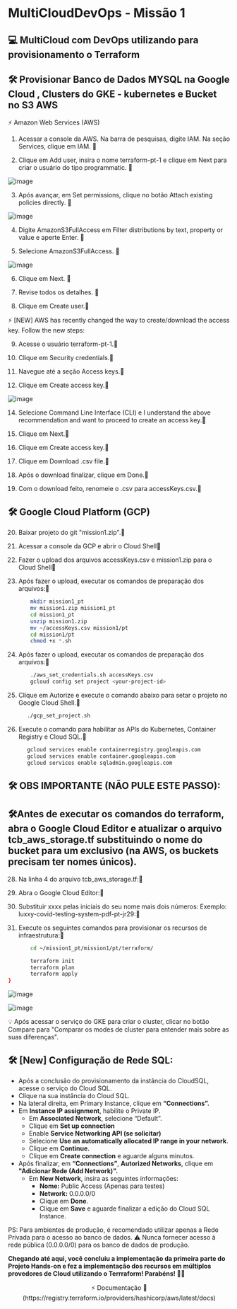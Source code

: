 # MultiCloudDevOps - Missão 1
 
## :computer: MultiCloud com DevOps utilizando para provisionamento o Terraform

## 🛠 Provisionar Banco de Dados MYSQL na Google Cloud , Clusters do GKE - kubernetes e Bucket no S3 AWS 

⚡ Amazon Web Services (AWS)

1. Acessar a console da AWS. Na barra de pesquisas, digite IAM. Na seção Services, clique em IAM.  👋

2. Clique em Add user, insira o nome terraform-pt-1 e clique em Next para criar o usuário do tipo programmatic.  👋

![image](https://user-images.githubusercontent.com/76752875/231753016-75ffea2d-a9ed-4c19-b264-12038c89919d.png)

3. Após avançar, em Set permissions, clique no botão Attach existing policies directly. 👋

![image](https://user-images.githubusercontent.com/76752875/231754740-d41b160a-dddb-4797-8c90-d23c0f0c49f2.png)

4. Digite AmazonS3FullAccess em Filter distributions by text, property or value e aperte Enter. 👋

5. Selecione AmazonS3FullAccess. 👋

![image](https://user-images.githubusercontent.com/76752875/231755714-d06d4e66-dd65-4b2d-bee5-d8a44fbf8169.png)

6. Clique em Next. 👋

7. Revise todos os detalhes. 👋

8. Clique em Create user.👋

⚡ [NEW] AWS has recently changed the way to create/download the access key. Follow the new steps:

9. Acesse o usuário terraform-pt-1.👋

11. Clique em Security credentials.👋

12. Navegue até a seção Access keys.👋

13. Clique em Create access key.👋

![image](https://user-images.githubusercontent.com/76752875/231761785-8d8ac147-8bf4-4626-9427-33eb56fa4288.png)

14. Selecione Command Line Interface (CLI) e I understand the above recommendation and want to proceed to create an access key.👋

15. Clique em Next.👋

16. Clique em Create access key.👋

17. Clique em Download .csv file.👋

18. Após o download finalizar, clique em Done.👋

19. Com o download feito, renomeie o .csv para accessKeys.csv.👋

## 🛠 Google Cloud Platform (GCP)

20. Baixar projeto do git "mission1.zip".👋

21. Acessar a console da GCP e abrir o Cloud Shell👋

22. Fazer o upload dos arquivos accessKeys.csv e mission1.zip para o Cloud Shell👋

23. Após fazer o upload, executar os comandos de preparação dos arquivos:👋

```bash
       mkdir mission1_pt
       mv mission1.zip mission1_pt
       cd mission1_pt
       unzip mission1.zip
       mv ~/accessKeys.csv mission1/pt
       cd mission1/pt
       chmod +x *.sh
```

24. Após fazer o upload, executar os comandos de preparação dos arquivos:👋

```bash
       ./aws_set_credentials.sh accessKeys.csv
       gcloud config set project <your-project-id>
```

25. Clique em Autorize e execute o comando abaixo para setar o projeto no Google Cloud Shell.👋

```bash
      ./gcp_set_project.sh
```
26. Execute o comando para habilitar as APIs do Kubernetes, Container Registry e Cloud SQL.👋

```bash
      gcloud services enable containerregistry.googleapis.com
      gcloud services enable container.googleapis.com
      gcloud services enable sqladmin.googleapis.com
```

## 🛠 OBS IMPORTANTE (NÃO PULE ESTE PASSO):

## 🛠Antes de executar os comandos do terraform, abra o Google Cloud Editor e atualizar o arquivo tcb_aws_storage.tf substituindo o nome do bucket para um exclusivo    (na AWS, os buckets precisam ter nomes únicos).

28. Na linha 4 do arquivo tcb_aws_storage.tf:👋

29. Abra o Google Cloud Editor:👋

30. Substituir xxxx pelas iniciais do seu nome mais dois números: Exemplo: luxxy-covid-testing-system-pdf-pt-jr29:👋

29. Execute os seguintes comandos para provisionar os recursos de infraestrutura:👋

```bash
       cd ~/mission1_pt/mission1/pt/terraform/

       terraform init
       terraform plan
       terraform apply
}
```

![image](https://user-images.githubusercontent.com/76752875/231773587-14add5d7-9025-4c6d-af22-2ab038ed12e7.png)

![image](https://user-images.githubusercontent.com/76752875/231773765-d0ccf4cb-9cc0-426c-95bf-686f784a360d.png)


<aside>
💡 Após acessar o serviço do GKE para criar o cluster, clicar no botão Compare para "Comparar os modes de cluster para entender mais sobre as suas diferenças".
</aside>

## 🛠 [New] Configuração de Rede SQL:

- Após a conclusão do provisionamento da instância do CloudSQL, acesse o serviço do Cloud SQL.
- Clique na sua instância do Cloud SQL.
- Na lateral direita, em Primary Instance, clique em **“Connections”.**
- Em **Instance IP assignment**, habilite o Private IP.
    - Em **Associated Network**, selecione “Default”.
    - Clique em **Set up connection**
    - Enable **Service Networking API (se solicitar)**
    - Selecione **Use an automatically allocated IP range in your network**.
    - Clique em **Continue.**
    - Clique em **Create connection** e aguarde alguns minutos.
- Após finalizar, em **“Connections”**, **Autorized Networks**, clique em **"Adicionar Rede (Add Network)".**
    - Em **New Network**, insira as seguintes informações:
        - **Nome:** Public Access (Apenas para testes)
        - **Network:** 0.0.0.0/0
        - Clique em **Done**.
        - Clique em **Save** e aguarde finalizar a edição do Cloud SQL Instance.

PS: Para ambientes de produção, é recomendado utilizar apenas a Rede Privada para o acesso ao banco de dados. 
⚠️ Nunca fornecer acesso à rede pública (0.0.0.0/0) para os banco de dados de produção.

**Chegando até aqui, você concluiu a implementação da primeira parte do Projeto Hands-on e fez a implementação dos recursos em múltiplos provedores de Cloud utilizando o Terrraform! Parabéns! 🚀🎉**


<p align="center">
⚡ Documentação 👋
    (https://registry.terraform.io/providers/hashicorp/aws/latest/docs)
</p>   

